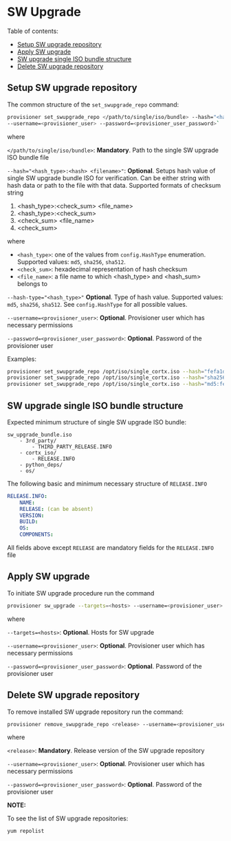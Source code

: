 # SW Upgrade

Table of contents:

- [Setup SW upgrade repository](#setup-sw-upgrade-repository)
- [Apply SW upgrade](#apply-sw-upgrade)
- [SW upgrade single ISO bundle structure](#sw-upgrade-single-iso-bundle-structure)
- [Delete SW upgrade repository](#delete-sw-upgrade-repository)


## Setup SW upgrade repository

The common structure of the `set_swupgrade_repo` command:
```bash
provisioner set_swupgrade_repo </path/to/single/iso/bundle> --hash="<hash_type>:<hash> <filename>"  --hash-type="<hash_type>" \ 
--username=<provisioner_user> --password=<provisioner_user_password>`
```

where

`</path/to/single/iso/bundle>`: **Mandatory**. Path to the single SW upgrade ISO bundle file

`--hash="<hash_type>:<hash> <filename>"`: **Optional**. Setups hash value of single SW upgrade bundle ISO for verification.
Can be either string with hash data or path to the file with that data.
Supported formats of checksum string

1. <hash_type>:<check_sum> <file_name>
2. <hash_type>:<check_sum>
3. <check_sum> <file_name>
4. <check_sum>

where

- `<hash_type>`: one of the values from `config.HashType` enumeration. Supported values: `md5`, `sha256`, `sha512`.
- `<check_sum>`: hexadecimal representation of hash checksum
- `<file_name>`: a file name to which <hash_type> and <hash_sum> belongs to

 `--hash-type="<hash_type>"` **Optional**. Type of hash value. Supported values: `md5`, `sha256`, `sha512`. See `config.HashType` for all possible values. 

`--username=<provisioner_user>`: **Optional**. Provisioner user which has necessary permissions

`--password=<provisioner_user_password>`: **Optional**. Password of the provisioner user

Examples:
```bash
provisioner set_swupgrade_repo /opt/iso/single_cortx.iso --hash="fefa1db67588d2783b83f07f4f5beb5c"  --hash-type="md5" --username=123456 --password=123456
provisioner set_swupgrade_repo /opt/iso/single_cortx.iso --hash="sha256:ff01da01d4304729bfbad3aeca53b705c1d1d2132e94e4303c1ea210288de12b"
provisioner set_swupgrade_repo /opt/iso/single_cortx.iso --hash="md5:fefa1db67588d2783b83f07f4f5beb5c /opt/iso/single_cortx.iso"
```

## SW upgrade single ISO bundle structure

Expected minimum structure of single SW upgrade ISO bundle:
```
sw_upgrade_bundle.iso
    - 3rd_party/
        - THIRD_PARTY_RELEASE.INFO
    - cortx_iso/
        - RELEASE.INFO
    - python_deps/
    - os/
```

The following basic and minimum necessary structure of `RELEASE.INFO`

```yaml
RELEASE.INFO:
    NAME:
    RELEASE: (can be absent)
    VERSION:
    BUILD:
    OS:
    COMPONENTS:
```

All fields above except `RELEASE` are mandatory fields for the `RELEASE.INFO` file


## Apply SW upgrade

To initiate SW upgrade procedure run the command

```bash
provisioner sw_upgrade --targets=<hosts> --username=<provisioner_user> --password=<provisioner_user_password>
```

where

`--targets=<hosts>`: **Optional**. Hosts for SW upgrade

`--username=<provisioner_user>`: **Optional**. Provisioner user which has necessary permissions

`--password=<provisioner_user_password>`: **Optional**. Password of the provisioner user

## Delete SW upgrade repository

To remove installed SW upgrade repository run the command:
```bash
provisioner remove_swupgrade_repo <release> --username=<provisioner_user> --password=<provisioner_user_password>
```

where

`<release>`: **Mandatory**. Release version of the SW upgrade repository

`--username=<provisioner_user>`: **Optional**. Provisioner user which has necessary permissions

`--password=<provisioner_user_password>`: **Optional**. Password of the provisioner user

**NOTE:**

To see the list of SW upgrade repositories:
```bash
yum repolist
```
